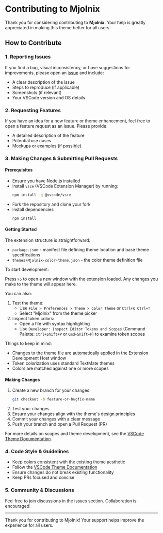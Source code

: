 # Contributing to Mjolnix

Thank you for considering contributing to **Mjolnix**. Your help is greatly appreciated in making this theme better for all users.

## How to Contribute

### 1. Reporting Issues

If you find a bug, visual inconsistency, or have suggestions for improvements, please open an [issue](https://github.com/ameysh/mjolnix/issues) and include:

- A clear description of the issue
- Steps to reproduce (if applicable)
- Screenshots (if relevant)
- Your VSCode version and OS details

### 2. Requesting Features

If you have an idea for a new feature or theme enhancement, feel free to open a feature request as an issue. Please provide:

- A detailed description of the feature
- Potential use cases
- Mockups or examples (if possible)

### 3. Making Changes & Submitting Pull Requests

#### Prerequisites

- Ensure you have Node.js installed
- Install `vsce` (VSCode Extension Manager) by running:
  ```sh
  npm install -g @vscode/vsce
  ```
- Fork the repository and clone your fork
- Install dependencies
  ```sh
  npm install
  ```

#### Getting Started

The extension structure is straightforward:

- `package.json` - manifest file defining theme location and base theme specifications
- `themes/Mjolnix-color-theme.json` - the color theme definition file

To start development:

Press `F5` to open a new window with the extension loaded. Any changes you make to the theme will appear here.

You can also:

1. Test the theme:
   - Use `File > Preferences > Theme > Color Theme` or `Ctrl+K Ctrl+T`
   - Select "Mjolnix" from the theme picker
2. Inspect token colors:
   - Open a file with syntax highlighting
   - Use `Developer: Inspect Editor Tokens and Scopes` (Command Palette: `Ctrl+Shift+P` or `Cmd+Shift+P`)
     to examine token scopes

Things to keep in mind:

- Changes to the theme file are automatically applied in the Extension Development Host window
- Token colorization uses standard TextMate themes
- Colors are matched against one or more scopes

#### Making Changes

1. Create a new branch for your changes:
   ```sh
   git checkout -b feature-or-bugfix-name
   ```
2. Test your changes
3. Ensure your changes align with the theme's design principles
4. Commit your changes with a clear message
5. Push your branch and open a Pull Request (PR)

For more details on scopes and theme development, see the [VSCode Theme Documentation](https://code.visualstudio.com/api/extension-guides/color-theme).

### 4. Code Style & Guidelines

- Keep colors consistent with the existing theme aesthetic
- Follow the [VSCode Theme Documentation](https://code.visualstudio.com/api/extension-guides/color-theme)
- Ensure changes do not break existing functionality
- Keep PRs focused and concise

### 5. Community & Discussions

Feel free to join discussions in the issues section. Collaboration is encouraged!

---

Thank you for contributing to Mjolnix! Your support helps improve the experience for all users.
